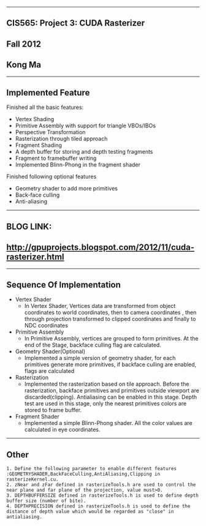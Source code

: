 -------------------------------------------------------------------------------
CIS565: Project 3: CUDA Rasterizer
-------------------------------------------------------------------------------
Fall 2012
-------------------------------------------------------------------------------
Kong Ma
-------------------------------------------------------------------------------
-------------------------------------------------------------------------------
Implemented Feature
-------------------------------------------------------------------------------
Finished all the basic features:
* Vertex Shading
* Primitive Assembly with support for triangle VBOs/IBOs
* Perspective Transformation
* Rasterization through tiled approach
* Fragment Shading
* A depth buffer for storing and depth testing fragments
* Fragment to framebuffer writing
* Implemented Blinn-Phong in the fragment shader

Finished following optional features
* Geometry shader to add more primitives
* Back-face culling
* Anti-aliasing

-------------------------------------------------------------------------------
BLOG LINK:
-------------------------------------------------------------------------------
http://gpuprojects.blogspot.com/2012/11/cuda-rasterizer.html
-------------------------------------------------------------------------------
-------------------------------------------------------------------------------
Sequence Of Implementation
-------------------------------------------------------------------------------
* Vertex Shader
	* In Vertex Shader, Vertices data are transformed from object coordinates to world coordinates, then to camera coordinates , then through projection transformed to clipped coordinates and finally to NDC coordinates
* Primitive Assembly
	* In Primitive Assembly, vertices are grouped to form primitives. At the end of the Stage, backface culling flag are calculated.
* Geometry Shader(Optional)
	* Implemented a simple version of geometry shader, for each primitives generate more primitives, if backface culling are enabled, flags are calculated
* Rasterization
	* Implemented the rasterization based on tile approach. Before the rasterization, backface primitives and primitives outside viewport are discarded(clipping). Antialiasing can be enabled in this stage. Depth test are used in this stage, only the nearest primitives colors are stored to frame buffer.	
* Fragment Shader	
	* Implemented a simple Blinn-Phong shader. All the color values are calculated in eye coordinates.

-------------------------------------------------------------------------------
Other
-------------------------------------------------------------------------------
	1. Define the following parameter to enable different features :GEOMETRYSHADER,BackFaceCulling,AntiAliasing,Clipping in rasterizeKernel.cu.
	2. zNear and zFar defined in rasterizeTools.h are used to control the near plane and far plane of the projection, value must>0.
	3. DEPTHBUFFERSIZE defined in rasterizeTools.h is used to define depth buffer size (number of bite).
	4. DEPTHPRECISION defined in rasterizeTools.h is used to define the distance of depth value which would be regarded as "close" in antialiasing.

